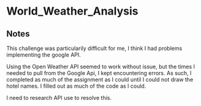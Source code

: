 # World_Weather_Analysis

## Notes

This challenge was particularily difficult for me, I think I had problems implementing the google API. 

Using the Open Weather API seemed to work without issue, but the times I needed to pull from the Google Api, I kept encountering errors. As such, I completed as much of the assignment as I could until I could not draw the hotel names. I filled out as much of the code as I could.

I need to research API use to resolve this. 
